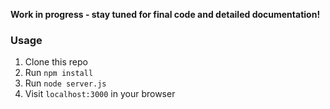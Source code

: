 **Work in progress - stay tuned for final code and detailed documentation!**

### Usage

1. Clone this repo
2. Run `npm install`
3. Run `node server.js`
4. Visit `localhost:3000` in your browser

